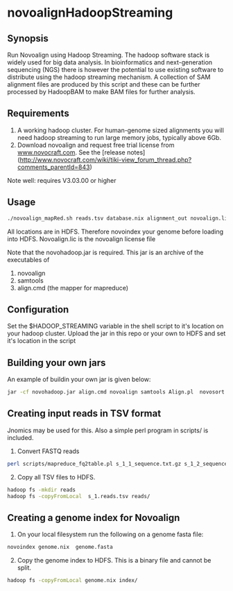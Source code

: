 novoalignHadoopStreaming
========================

Synopsis
----------
Run Novoalign using Hadoop Streaming. The hadoop software stack is widely used for big data analysis. In bioinformatics and next-generation sequencing (NGS) there is however the potential to use existing software to distribute 
using the hadoop streaming mechanism.
A collection of SAM alignment files are produced by this script and these can be further processed by HadoopBAM to make BAM files for further analysis.

Requirements
-------------------------

1) A working hadoop cluster. For human-genome sized alignments you will need hadoop streaming to run large memory jobs, typically above 6Gb.
2) Download novoalign and request free  trial license from www.novocraft.com. See the [release notes] (http://www.novocraft.com/wiki/tiki-view_forum_thread.php?comments_parentId=843)

Note well: requires V3.03.00 or higher


Usage
---------------------------


```sh
./novoalign_mapRed.sh reads.tsv database.nix alignment_out novoalign.lic
```

All locations are in HDFS. Therefore novoindex your genome before loading into HDFS.
Novoalign.lic is the novoalign license file

Note that the novohadoop.jar is required. This jar is an archive of the executables of 

1. novoalign
2. samtools
3. align.cmd (the mapper for mapreduce)


Configuration
-------------
Set the $HADOOP_STREAMING variable in the shell script to it's location on your hadoop cluster.
Upload the jar in this repo or your own to HDFS and set it's location in the script


Building your  own jars
-----------------------


An example of buildin your own jar is given below:

```sh
jar -cf novohadoop.jar align.cmd novoalign samtools Align.pl  novosort novoindex vcfutils.pl
```


Creating input reads in TSV format
----------------------------------
Jnomics may be used for this. Also a simple perl program in scripts/ is included.


1. Convert FASTQ reads

```sh
perl scripts/mapreduce_fq2table.pl s_1_1_sequence.txt.gz s_1_2_sequence.txt.gz > s_1.reads.tsv
```

2. Copy all TSV files to HDFS.

```sh
hadoop fs -mkdir reads
hadoop fs -copyFromLocal  s_1.reads.tsv reads/
```


Creating a genome index for Novoalign
-------------------------------------

1. On your local filesystem run the following on a genome fasta file:

```sh
novoindex genome.nix  genome.fasta
```


2. Copy the genome index to HDFS. This is a binary file and cannot be split.

```sh
hadoop fs -copyFromLocal genome.nix index/
```
